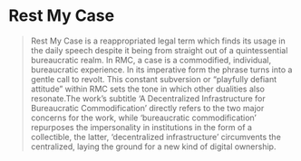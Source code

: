 # Rest My Case

> Rest My Case is a reappropriated legal term which finds its usage in the daily speech despite it being from straight out of a quintessential bureaucratic realm. In RMC, a case is a commodified, individual, bureaucratic experience. In its imperative form the phrase turns into a gentle call to revolt. This constant subversion or “playfully defiant attitude” within RMC sets the tone in which other dualities also resonate.The work’s subtitle ‘A Decentralized Infrastructure for Bureaucratic Commodification’ directly refers to the two major concerns for the work, while ‘bureaucratic commodification’ repurposes the impersonality in institutions in the form of a collectible, the latter, ‘decentralized infrastructure’ circumvents the centralized, laying the ground for a new kind of digital ownership.
